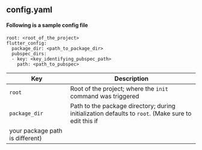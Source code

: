 ## config.yaml

#### Following is a sample config file

    root: <root_of_the_project>
    flutter_config:
      package_dir: <path_to_package_dir>
      pubspec_dirs:
      - key: <key_identifying_pubspec_path>
        path: <path_to_pubspec>

| Key      | Description |
| ----------- | ----------- |
| `root` | Root of the project; where the `init` command was triggered |
| `package_dir` | Path to the package directory; during initialization defaults to `root`. (Make sure to edit this if
your package path is different) |
